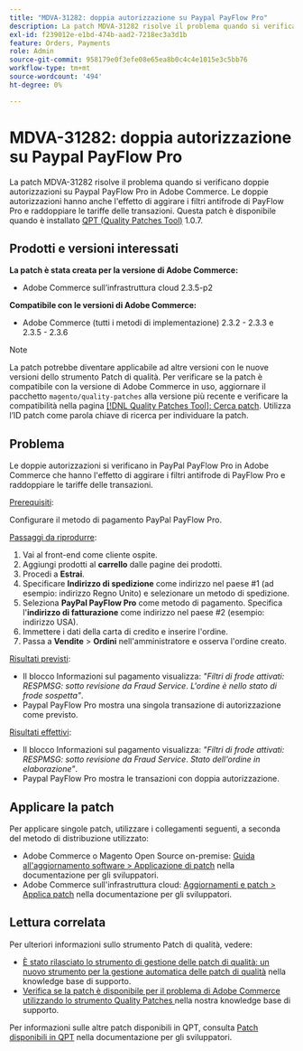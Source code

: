 ```yaml
---
title: "MDVA-31282: doppia autorizzazione su Paypal PayFlow Pro"
description: La patch MDVA-31282 risolve il problema quando si verificano doppie autorizzazioni su Paypal PayFlow Pro in Adobe Commerce. Le doppie autorizzazioni hanno anche l'effetto di aggirare i filtri antifrode di PayFlow Pro e raddoppiare le tariffe delle transazioni. Questa patch è disponibile quando è installato [Quality Patches Tool (QPT)](/help/announcements/adobe-commerce-announcements/magento-quality-patches-released-new-tool-to-self-serve-quality-patches.md) 1.0.7.
exl-id: f239012e-e1bd-474b-aad2-7218ec3a3d1b
feature: Orders, Payments
role: Admin
source-git-commit: 958179e0f3efe08e65ea8b0c4c4e1015e3c5bb76
workflow-type: tm+mt
source-wordcount: '494'
ht-degree: 0%

---
```


# MDVA-31282: doppia autorizzazione su Paypal PayFlow Pro

La patch MDVA-31282 risolve il problema quando si verificano doppie autorizzazioni su Paypal PayFlow Pro in Adobe Commerce. Le doppie autorizzazioni hanno anche l&#39;effetto di aggirare i filtri antifrode di PayFlow Pro e raddoppiare le tariffe delle transazioni. Questa patch è disponibile quando è installato [QPT (Quality Patches Tool)](/help/announcements/adobe-commerce-announcements/magento-quality-patches-released-new-tool-to-self-serve-quality-patches.md) 1.0.7.

## Prodotti e versioni interessati

**La patch è stata creata per la versione di Adobe Commerce:**

* Adobe Commerce sull’infrastruttura cloud 2.3.5-p2

**Compatibile con le versioni di Adobe Commerce:**

* Adobe Commerce (tutti i metodi di implementazione) 2.3.2 - 2.3.3 e 2.3.5 - 2.3.6

>[!NOTE]
>
>La patch potrebbe diventare applicabile ad altre versioni con le nuove versioni dello strumento Patch di qualità. Per verificare se la patch è compatibile con la versione di Adobe Commerce in uso, aggiornare il pacchetto `magento/quality-patches` alla versione più recente e verificare la compatibilità nella pagina [[!DNL Quality Patches Tool]: Cerca patch](https://devdocs.magento.com/quality-patches/tool.html#patch-grid). Utilizza l’ID patch come parola chiave di ricerca per individuare la patch.

## Problema

Le doppie autorizzazioni si verificano in PayPal PayFlow Pro in Adobe Commerce che hanno l&#39;effetto di aggirare i filtri antifrode di PayFlow Pro e raddoppiare le tariffe delle transazioni.

<u>Prerequisiti</u>:

Configurare il metodo di pagamento PayPal PayFlow Pro.

<u>Passaggi da riprodurre</u>:

1. Vai al front-end come cliente ospite.
1. Aggiungi prodotti al **carrello** dalle pagine dei prodotti.
1. Procedi a **Estrai**.
1. Specificare **Indirizzo di spedizione** come indirizzo nel paese \#1 (ad esempio: indirizzo Regno Unito) e selezionare un metodo di spedizione.
1. Seleziona **PayPal PayFlow Pro** come metodo di pagamento. Specifica l&#39;**indirizzo di fatturazione** come indirizzo nel paese \#2 (esempio: indirizzo USA).
1. Immettere i dati della carta di credito e inserire l&#39;ordine.
1. Passa a **Vendite** > **Ordini** nell&#39;amministratore e osserva l&#39;ordine creato.

<u>Risultati previsti</u>:

* Il blocco Informazioni sul pagamento visualizza: *&quot;Filtri di frode attivati: RESPMSG: sotto revisione da Fraud Service*. *L&#39;ordine è nello stato di frode sospetta&quot;*.
* Paypal PayFlow Pro mostra una singola transazione di autorizzazione come previsto.

<u>Risultati effettivi</u>:

* Il blocco Informazioni sul pagamento visualizza: *&quot;Filtri di frode attivati: RESPMSG: sotto revisione da Fraud Service*. *Stato dell&#39;ordine in elaborazione&quot;*.
* Paypal PayFlow Pro mostra le transazioni con doppia autorizzazione.

## Applicare la patch

Per applicare singole patch, utilizzare i collegamenti seguenti, a seconda del metodo di distribuzione utilizzato:

* Adobe Commerce o Magento Open Source on-premise: [Guida all&#39;aggiornamento software > Applicazione di patch](https://devdocs.magento.com/guides/v2.4/comp-mgr/patching/mqp.html) nella documentazione per gli sviluppatori.
* Adobe Commerce sull&#39;infrastruttura cloud: [Aggiornamenti e patch > Applica patch](https://devdocs.magento.com/cloud/project/project-patch.html) nella documentazione per gli sviluppatori.

## Lettura correlata

Per ulteriori informazioni sullo strumento Patch di qualità, vedere:

* [È stato rilasciato lo strumento di gestione delle patch di qualità: un nuovo strumento per la gestione automatica delle patch di qualità](/help/announcements/adobe-commerce-announcements/magento-quality-patches-released-new-tool-to-self-serve-quality-patches.md) nella knowledge base di supporto.
* [Verifica se la patch è disponibile per il problema di Adobe Commerce utilizzando lo strumento Quality Patches ](/help/support-tools/patches-available-in-qpt-tool/check-patch-for-magento-issue-with-magento-quality-patches.md) nella nostra knowledge base di supporto.

Per informazioni sulle altre patch disponibili in QPT, consulta [Patch disponibili in QPT](https://devdocs.magento.com/quality-patches/tool.html#patch-grid) nella documentazione per gli sviluppatori.
